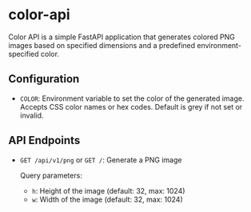 # color-api

Color API is a simple FastAPI application that generates colored PNG images based on specified dimensions and a predefined environment-specified color.

## Configuration

- `COLOR`: Environment variable to set the color of the generated image. Accepts CSS color names or hex codes. Default is grey if not set or invalid.

## API Endpoints

- `GET /api/v1/png` or `GET /`: Generate a PNG image

  Query parameters:
     - `h`: Height of the image (default: 32, max: 1024)
     - `w`: Width of the image (default: 32, max: 1024)
